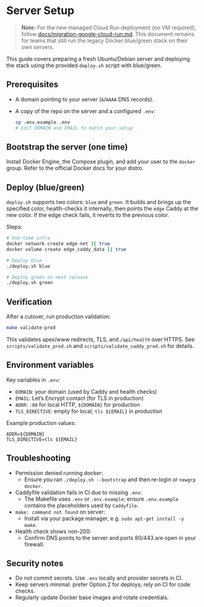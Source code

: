 # Server Setup

> **Note:** For the new managed Cloud Run deployment (no VM required), follow
> [docs/migration-google-cloud-run.md](migration-google-cloud-run.md). This
> document remains for teams that still run the legacy Docker blue/green stack
> on their own servers.

This guide covers preparing a fresh Ubuntu/Debian server and deploying the
stack using the provided `deploy.sh` script with blue/green.

## Prerequisites

- A domain pointing to your server (`A`/`AAAA` DNS records).

- A copy of the repo on the server and a configured `.env`:

  ```bash
  cp .env.example .env
  # Edit DOMAIN and EMAIL to match your setup
  ```

## Bootstrap the server (one time)

Install Docker Engine, the Compose plugin, and add your user to the `docker`
group. Refer to the official Docker docs for your distro.

## Deploy (blue/green)

`deploy.sh` supports two colors: `blue` and `green`. It builds and brings up
the specified color, health-checks it internally, then points the `edge` Caddy
at the new color. If the edge check fails, it reverts to the previous color.

Steps:

```bash
# One-time infra
docker network create edge-net || true
docker volume create edge_caddy_data || true

# Deploy blue
./deploy.sh blue

# Deploy green on next release
./deploy.sh green
```

## Verification

After a cutover, run production validation:

```bash
make validate-prod
```

This validates apex/www redirects, TLS, and `/api/health` over HTTPS. See
`scripts/validate_prod.sh` and `scripts/validate_caddy_prod.sh` for details.

## Environment variables

Key variables in `.env`:

- `DOMAIN`: your domain (used by Caddy and health checks)
- `EMAIL`: Let’s Encrypt contact (for TLS in production)
- `ADDR`: `:80` for local HTTP, `${DOMAIN}` for production
- `TLS_DIRECTIVE`: empty for local; `tls ${EMAIL}` in production

Example production values:

```env
ADDR=${DOMAIN}
TLS_DIRECTIVE=tls ${EMAIL}
```

## Troubleshooting

- Permission denied running docker:
  - Ensure you ran `./deploy.sh --bootstrap` and then re-login or `newgrp docker`.
- Caddyfile validation fails in CI due to missing `.env`:
  - The Makefile uses `.env` or `.env.example`; ensure `.env.example` contains
    the placeholders used by `Caddyfile`.
- `make: command not found` on server:
  - Install via your package manager, e.g. `sudo apt-get install -y make`.
- Health check shows non-200:
  - Confirm DNS points to the server and ports 80/443 are open in your firewall.

## Security notes

- Do not commit secrets. Use `.env` locally and provider secrets in CI.
- Keep servers minimal: prefer Option 2 for deploys; rely on CI for code checks.
- Regularly update Docker base images and rotate credentials.

